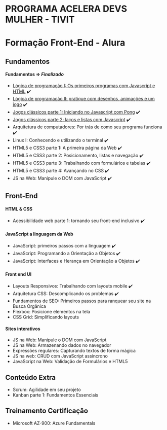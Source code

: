 
# PROGRAMA ACELERA DEVS MULHER - TIVIT


# Formação Front-End - Alura

## Fundamentos 

<h4>Fundamentos => <i>Finalizado</i></h4> 

- [Lógica de programação I: Os primeiros programas com Javascript e HTML](https://github.com/cintiamoraes/Alura/tree/main/L%C3%B3gica%20de%20Programa%C3%A7%C3%A3o%20I%20-%20JS) ✔️
- [Lógica de programação II: pratique com desenhos, animações e um jogo](https://github.com/cintiamoraes/Alura/tree/main/Logica%20de%20Programacao%20II%20-%20JS) ✔️
- [Jogos clássicos parte 1: Iniciando no Javascript com Pong](https://editor.p5js.org/cintiamoraes/sketches/Q_pfgN_GH) ✔️
- [Jogos clássicos parte 2: laços e listas com Javascript](https://editor.p5js.org/cintiamoraes/sketches/c0Z5WYn-H) ✔️
- Arquitetura de computadores: Por trás de como seu programa funciona ✔️
- Linux I: Conhecendo e utilizando o terminal ✔️
- HTML5 e CSS3 parte 1: A primeira página da Web ✔️
- HTML5 e CSS3 parte 2: Posicionamento, listas e navegação ✔️
- HTML5 e CSS3 parte 3: Trabalhando com formulários e tabelas ✔️
- HTML5 e CSS3 parte 4: Avançando no CSS ✔️
- JS na Web: Manipule o DOM com JavaScript ✔️

## Front-End

<h4>HTML & CSS</h4>

- Acessibilidade web parte 1: tornando seu front-end inclusivo ✔️

<h4>JavaScript a linguagem da Web</h4>

- JavaScript: primeiros passos com a linguagem ✔️
- JavaScript: Programando a Orientação a Objetos ✔️
- JavaScript: Interfaces e Herança em Orientação a Objetos ✔️

<h4>Front end UI</h4>

- Layouts Responsivos: Trabalhando com layouts mobile  ✔️
- Arquitetura CSS: Descomplicando os problemas ✔️
- Fundamentos de SEO: Primeiros passos para ranquear seu site na Busca Orgânica
- Flexbox: Posicione elementos na tela
- CSS Grid: Simplificando layouts

<h4>Sites interativos</h4>

- JS na Web: Manipule o DOM com JavaScript
- JS na Web: Armazenando dados no navegador
- Expressões regulares: Capturando textos de forma mágica
- JS na web: CRUD com JavaScript assíncrono
- JavaScript na Web: Validação de Formulários e HTML5

## Conteúdo Extra

- Scrum: Agilidade em seu projeto
- Kanban parte 1: Fundamentos Essenciais

## Treinamento Certificação 

- Microsoft AZ-900: Azure Fundamentals







